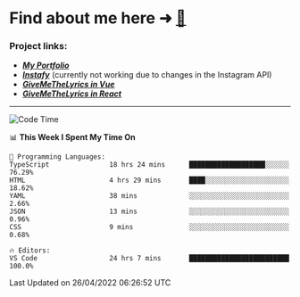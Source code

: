 # Find about me here ➜ [🧑](https://pauabella.dev)

### Project links:
- ***[My Portfolio](https://pauabella.dev)***
- ***[Instafy](https://instafy.me)*** (currently not working due to changes in the Instagram API)
- ***[GiveMeTheLyrics in Vue](https://lyrics.pauabella.dev)***
- ***[GiveMeTheLyrics in React](https://pauabella.dev/GiveMeTheLyrics)***

---
<!--START_SECTION:waka-->
![Code Time](http://img.shields.io/badge/Code%20Time-978%20hrs%2026%20mins-blue)

📊 **This Week I Spent My Time On** 

```text
💬 Programming Languages: 
TypeScript               18 hrs 24 mins      ███████████████████░░░░░░   76.29% 
HTML                     4 hrs 29 mins       ████░░░░░░░░░░░░░░░░░░░░░   18.62% 
YAML                     38 mins             ░░░░░░░░░░░░░░░░░░░░░░░░░   2.66% 
JSON                     13 mins             ░░░░░░░░░░░░░░░░░░░░░░░░░   0.96% 
CSS                      9 mins              ░░░░░░░░░░░░░░░░░░░░░░░░░   0.68%

🔥 Editors: 
VS Code                  24 hrs 7 mins       █████████████████████████   100.0%

```


 Last Updated on 26/04/2022 06:26:52 UTC
<!--END_SECTION:waka-->
